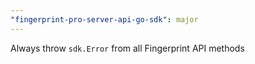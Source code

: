 ```yaml
---
"fingerprint-pro-server-api-go-sdk": major
---
```


Always throw `sdk.Error` from all Fingerprint API methods
